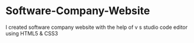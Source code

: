 # Software-Company-Website
I created software company website with the help of v s studio code editor using HTML5 &amp; CSS3
